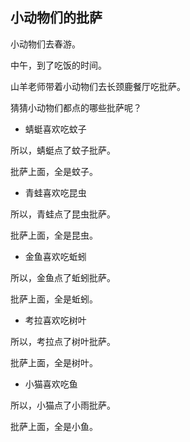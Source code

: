 ## 小动物们的批萨

小动物们去春游。

中午，到了吃饭的时间。

山羊老师带着小动物们去长颈鹿餐厅吃批萨。

猜猜小动物们都点的哪些批萨呢？



* 蜻蜓喜欢吃蚊子

所以，蜻蜓点了蚊子批萨。

批萨上面，全是蚊子。


* 青蛙喜欢吃昆虫

所以，青蛙点了昆虫批萨。

批萨上面，全是昆虫。


* 金鱼喜欢吃蚯蚓

所以，金鱼点了蚯蚓批萨。

批萨上面，全是蚯蚓。


* 考拉喜欢吃树叶

所以，考拉点了树叶批萨。

批萨上面，全是树叶。


* 小猫喜欢吃鱼

所以，小猫点了小雨批萨。

批萨上面，全是小鱼。

